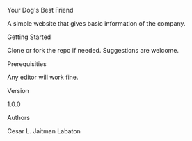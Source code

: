 Your Dog's Best Friend

A simple website that gives basic information of the company.

Getting Started

Clone or fork the repo if needed. Suggestions are welcome.

Prerequisities

Any editor will work fine.

Version

1.0.0

Authors

Cesar L. Jaitman Labaton
